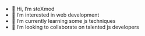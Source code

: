 - 👋 Hi, I’m stoXmod
- 👀 I’m interested in web development
- 🌱 I’m currently learning some js techniques
- 💞️ I’m looking to collaborate on talented js developers

<!---
stoXmod/stoXmod is a ✨ special ✨ repository because its `README.md` (this file) appears on your GitHub profile.
You can click the Preview link to take a look at your changes.
--->
